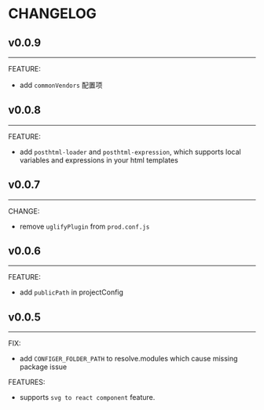 # CHANGELOG

## v0.0.9
---
FEATURE:
  - add `commonVendors` 配置项

## v0.0.8
---
FEATURE:
  - add `posthtml-loader` and `posthtml-expression`, which supports  local variables and expressions in your html templates

## v0.0.7
---
CHANGE:
  - remove `uglifyPlugin` from `prod.conf.js`

## v0.0.6
---
FEATURE:
  - add `publicPath` in projectConfig

## v0.0.5
---
FIX:
- add `CONFIGER_FOLDER_PATH` to resolve.modules which cause missing package issue

FEATURES:
- supports `svg to react component` feature.

